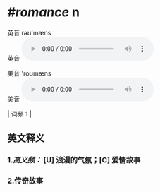 # ***\#romance*** n
英音 rəʊ'mæns  
英音
<audio src="./media/Romance-B.aac" controls="controls"></audio>

美音 'roʊmæns  
美音
<audio src="./media/romance.aac" controls="controls"></audio>



| 词频 1 |  

英文释义
---
### 1.*高义频：* **[U] 浪漫的气氛；[C] 爱情故事**  

### 2.**传奇故事**  


